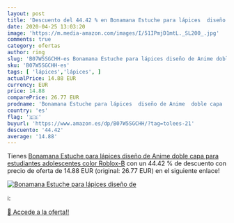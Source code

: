 ```yaml
---
layout: post
title: 'Descuento del 44.42 % en Bonamana Estuche para lápices  diseño de'
date: 2020-04-25 13:03:20
image: 'https://m.media-amazon.com/images/I/51IPmjD1mtL._SL200_.jpg'
comments: true
category: ofertas
author: ring
slug: 'B07W5SGCHH-es Bonamana Estuche para lápices diseño de Anime doble capa...'
sku: 'B07W5SGCHH-es'
tags: [ 'lápices','lápices', ]
actualPrice: 14.88 EUR
currency: EUR
price: 14.88
comparePrice: 26.77 EUR
prodname: 'Bonamana Estuche para lápices  diseño de Anime  doble capa  para estudiantes  adolescentes  color Roblox-B'
country: 'es'
flag: '🇪🇸'
buyurl: 'https://www.amazon.es/dp/B07W5SGCHH/?tag=tolees-21'
descuento: '44.42'
average: '14.88'
---
```


Tienes [Bonamana Estuche para lápices  diseño de Anime  doble capa  para estudiantes  adolescentes  color Roblox-B](https://www.amazon.es/dp/B07W5SGCHH/?tag=tolees-21) con un 44.42 % de descuento con precio de oferta de 14.88 EUR (original: 26.77 EUR) en el siguiente enlace!

[![Bonamana Estuche para lápices  diseño de](https://m.media-amazon.com/images/I/51IPmjD1mtL._SL200_.jpg)](https://www.amazon.es/dp/B07W5SGCHH/?tag=tolees-21)

ℹ️:


[🛒 Accede a la oferta!!](https://www.amazon.es/dp/B07W5SGCHH/?tag=tolees-21)
